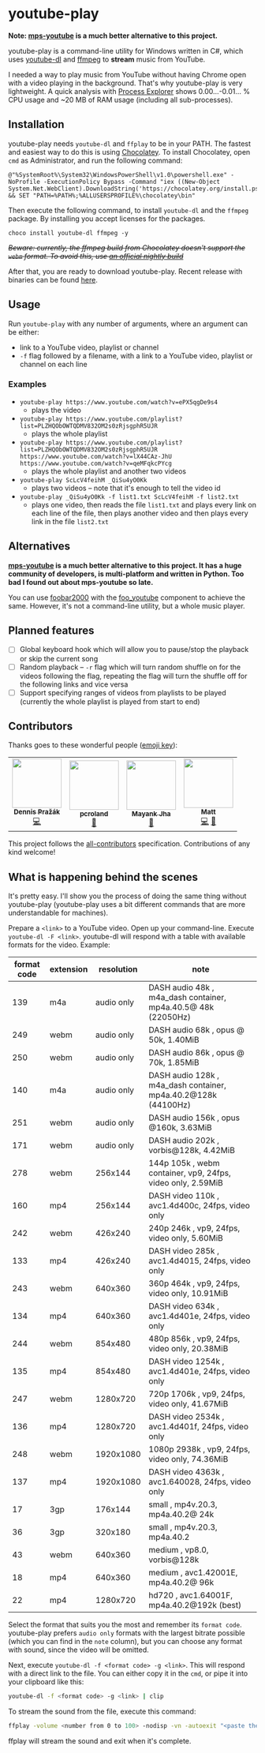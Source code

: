 # youtube-play

**Note: [mps-youtube](https://github.com/mps-youtube/mps-youtube) is a much better alternative to this project.**

youtube-play is a command-line utility for Windows written in C#, which uses [youtube-dl](http://rg3.github.io/youtube-dl/) and [ffmpeg](https://ffmpeg.org/) to **stream** music from YouTube.

I needed a way to play music from YouTube without having Chrome open with a video playing in the background. That's why youtube-play is very lightweight. A quick analysis with [Process Explorer](https://technet.microsoft.com/sysinternals/processexplorer) shows 0.00…-0.01… % CPU usage and ~20 MB of RAM usage (including all sub-processes).

## Installation

youtube-play needs `youtube-dl` and `ffplay` to be in your PATH.
The fastest and easiest way to do this is using [Chocolatey](https://chocolatey.org/install).
To install Chocolatey, open `cmd` as Administrator, and run the following command:

```batch
@"%SystemRoot%\System32\WindowsPowerShell\v1.0\powershell.exe" -NoProfile -ExecutionPolicy Bypass -Command "iex ((New-Object System.Net.WebClient).DownloadString('https://chocolatey.org/install.ps1'))" && SET "PATH=%PATH%;%ALLUSERSPROFILE%\chocolatey\bin"
```

Then execute the following command, to install `youtube-dl` and the `ffmpeg` package. By installing you accept licenses for the packages.

```batch
choco install youtube-dl ffmpeg -y
```

~~*Beware: currently, the ffmpeg build from Chocolatey doesn't support the `webm` format. To avoid this, use [an official nightly build](http://ffmpeg.zeranoe.com/builds/)*~~

After that, you are ready to download youtube-play. Recent release with binaries can be found [here](https://github.com/Sorashi/youtube-play/releases/latest).

## Usage

Run `youtube-play` with any number of arguments, where an argument can be either:

- link to a YouTube video, playlist or channel
- `-f` flag followed by a filename, with a link to a YouTube video, playlist or channel on each line

### Examples

- `youtube-play https://www.youtube.com/watch?v=ePX5qgDe9s4`
  - plays the video
- `youtube-play https://www.youtube.com/playlist?list=PLZHQObOWTQDMV832OM2s0zRjsgphR5UJR`
  - plays the whole playlist
- `youtube-play https://www.youtube.com/playlist?list=PLZHQObOWTQDMV832OM2s0zRjsgphR5UJR https://www.youtube.com/watch?v=lX44CAz-JhU https://www.youtube.com/watch?v=qeMFqkcPYcg`
  - plays the whole playlist and another two videos
- `youtube-play ScLcV4feihM _QiSu4yO0Kk`
  - plays two videos – note that it's enough to tell the video id
- `youtube-play _QiSu4yO0Kk -f list1.txt ScLcV4feihM -f list2.txt`
  - plays one video, then reads the file `list1.txt` and plays every link on each line of the file, then plays another video and then plays every link in the file `list2.txt`

## Alternatives

**[mps-youtube](https://github.com/mps-youtube/mps-youtube) is a much better alternative to this project. It has a huge community of developers, is multi-platform and written in Python. Too bad I found out about mps-youtube so late.**

You can use [foobar2000](http://www.foobar2000.org/) with the [foo_youtube](https://fy.3dyd.com/) component to achieve the same. However, it's not a command-line utility, but a whole music player.

## Planned features

- [ ] Global keyboard hook which will allow you to pause/stop the playback or skip the current song
- [ ] Random playback – `-r` flag which will turn random shuffle on for the videos following the flag, repeating the flag will turn the shuffle off for the following links and vice versa
- [ ] Support specifying ranges of videos from playlists to be played (currently the whole playlist is played from start to end)

## Contributors

Thanks goes to these wonderful people ([emoji key](https://github.com/all-contributors/all-contributors#emoji-key)):

<!-- ALL-CONTRIBUTORS-LIST:START - Do not remove or modify this section -->
<!-- prettier-ignore-start -->
<!-- markdownlint-disable -->
<table>
  <tr>
    <td align="center"><a href="https://sorashi.github.io/"><img src="https://avatars.githubusercontent.com/u/6270283?v=4?s=100" width="100px;" alt=""/><br /><sub><b>Dennis Pražák</b></sub></a><br /><a href="https://github.com/sorashi/youtube-play/commits?author=sorashi" title="Code">💻</a></td>
    <td align="center"><a href="https://github.com/pcroland"><img src="https://avatars3.githubusercontent.com/u/11183274?v=4?s=100" width="100px;" alt=""/><br /><sub><b>pcroland</b></sub></a><br /><a href="https://github.com/sorashi/youtube-play/issues?q=author%3Apcroland" title="Bug reports">🐛</a></td>
    <td align="center"><a href="https://github.com/themayankjha"><img src="https://avatars.githubusercontent.com/u/34495260?v=4?s=100" width="100px;" alt=""/><br /><sub><b>Mayank Jha</b></sub></a><br /><a href="#maintenance-themayankjha" title="Maintenance">🚧</a></td>
    <td align="center"><a href="https://github.com/mryanmurphy"><img src="https://avatars.githubusercontent.com/u/641427?v=4?s=100" width="100px;" alt=""/><br /><sub><b>Matt</b></sub></a><br /><a href="https://github.com/sorashi/youtube-play/commits?author=mryanmurphy" title="Code">💻</a> <a href="https://github.com/sorashi/youtube-play/issues?q=author%3Amryanmurphy" title="Bug reports">🐛</a></td>
  </tr>
</table>

<!-- markdownlint-restore -->
<!-- prettier-ignore-end -->

<!-- ALL-CONTRIBUTORS-LIST:END -->

This project follows the [all-contributors](https://github.com/all-contributors/all-contributors) specification. Contributions of any kind welcome!

## What is happening behind the scenes

It's pretty easy. I'll show you the process of doing the same thing without youtube-play (youtube-play uses a bit different commands that are more understandable for machines).

Prepare a `<link>` to a YouTube video. Open up your command-line. Execute `youtube-dl -F <link>`. youtube-dl will respond with a table with available formats for the video. Example:

format code  |extension  |resolution |note
-------------|-----------|-----------|----
139          |m4a        |audio only |DASH audio   48k , m4a_dash container, mp4a.40.5@ 48k (22050Hz)
249          |webm       |audio only |DASH audio   68k , opus @ 50k, 1.40MiB
250          |webm       |audio only |DASH audio   86k , opus @ 70k, 1.85MiB
140          |m4a        |audio only |DASH audio  128k , m4a_dash container, mp4a.40.2@128k (44100Hz)
251          |webm       |audio only |DASH audio  156k , opus @160k, 3.63MiB
171          |webm       |audio only |DASH audio  202k , vorbis@128k, 4.42MiB
278          |webm       |256x144    |144p  105k , webm container, vp9, 24fps, video only, 2.59MiB
160          |mp4        |256x144    |DASH video  110k , avc1.4d400c, 24fps, video only
242          |webm       |426x240    |240p  246k , vp9, 24fps, video only, 5.60MiB
133          |mp4        |426x240    |DASH video  285k , avc1.4d4015, 24fps, video only
243          |webm       |640x360    |360p  464k , vp9, 24fps, video only, 10.91MiB
134          |mp4        |640x360    |DASH video  634k , avc1.4d401e, 24fps, video only
244          |webm       |854x480    |480p  856k , vp9, 24fps, video only, 20.38MiB
135          |mp4        |854x480    |DASH video 1254k , avc1.4d401e, 24fps, video only
247          |webm       |1280x720   |720p 1706k , vp9, 24fps, video only, 41.67MiB
136          |mp4        |1280x720   |DASH video 2534k , avc1.4d401f, 24fps, video only
248          |webm       |1920x1080  |1080p 2938k , vp9, 24fps, video only, 74.36MiB
137          |mp4        |1920x1080  |DASH video 4363k , avc1.640028, 24fps, video only
17           |3gp        |176x144    |small , mp4v.20.3, mp4a.40.2@ 24k
36           |3gp        |320x180    |small , mp4v.20.3, mp4a.40.2
43           |webm       |640x360    |medium , vp8.0, vorbis@128k
18           |mp4        |640x360    |medium , avc1.42001E, mp4a.40.2@ 96k
22           |mp4        |1280x720   |hd720 , avc1.64001F, mp4a.40.2@192k (best)

Select the format that suits you the most and remember its `format code`. youtube-play prefers `audio only` formats with the largest bitrate possible (which you can find in the `note` column), but you can choose any format with sound, since the video will be omitted.

Next, execute `youtube-dl -f <format code> -g <link>`. This will respond with a direct link to the file. You can either copy it in the `cmd`, or pipe it into your clipboard like this:

```bash
youtube-dl -f <format code> -g <link> | clip
```

To stream the sound from the file, execute this command:

```bash
ffplay -volume <number from 0 to 100> -nodisp -vn -autoexit "<paste the direct link here>"
```

ffplay will stream the sound and exit when it's complete.
